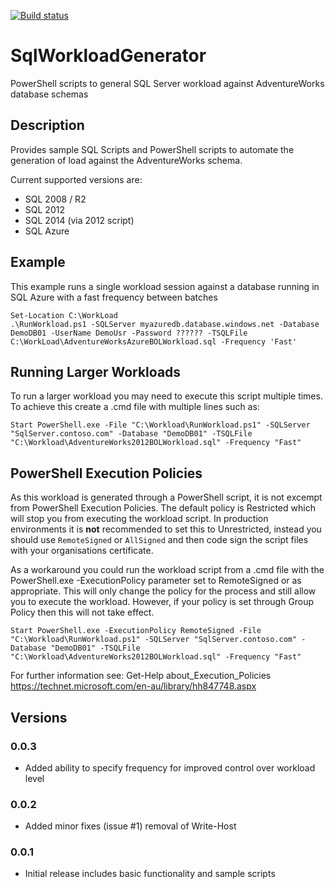 [![Build status](https://ci.appveyor.com/api/projects/status/54s91yyoc7n70ceh/branch/master?svg=true)](https://ci.appveyor.com/project/Matticusau/sqlworkloadgenerator/branch/master)

# SqlWorkloadGenerator
PowerShell scripts to general SQL Server workload against AdventureWorks database schemas

## Description
Provides sample SQL Scripts and PowerShell scripts to automate the generation of load against the AdventureWorks schema.

Current supported versions are:
- SQL 2008 / R2
- SQL 2012
- SQL 2014 (via 2012 script)
- SQL Azure

## Example

This example runs a single workload session against a database running in SQL Azure with a fast frequency between batches

```
Set-Location C:\WorkLoad 
.\RunWorkload.ps1 -SQLServer myazuredb.database.windows.net -Database DemoDB01 -UserName DemoUsr -Password ?????? -TSQLFile C:\WorkLoad\AdventureWorksAzureBOLWorkload.sql -Frequency 'Fast'
```

## Running Larger Workloads

To run a larger workload you may need to execute this script multiple times. To achieve this create a .cmd file with multiple lines such as:
```
Start PowerShell.exe -File "C:\Workload\RunWorkload.ps1" -SQLServer "SqlServer.contoso.com" -Database "DemoDB01" -TSQLFile "C:\Workload\AdventureWorks2012BOLWorkload.sql" -Frequency "Fast"
```

## PowerShell Execution Policies

As this workload is generated through a PowerShell script, it is not excempt from PowerShell Execution Policies. The default policy is Restricted which will stop you from executing the workload script. In production environments it is **not** recommended to set this to Unrestricted, instead you should use `RemoteSigned` or `AllSigned` and then code sign the script files with your organisations certificate.

As a workaround you could run the workload script from a .cmd file with the PowerShell.exe -ExecutionPolicy parameter set to RemoteSigned or as appropriate. This will only change the policy for the process and still allow you to execute the workload. However, if your policy is set through Group Policy then this will not take effect.
```
Start PowerShell.exe -ExecutionPolicy RemoteSigned -File "C:\Workload\RunWorkload.ps1" -SQLServer "SqlServer.contoso.com" -Database "DemoDB01" -TSQLFile "C:\Workload\AdventureWorks2012BOLWorkload.sql" -Frequency "Fast"
```

For further information see:
Get-Help about_Execution_Policies
https://technet.microsoft.com/en-au/library/hh847748.aspx  

## Versions

### 0.0.3

* Added ability to specify frequency for improved control over workload level

### 0.0.2

* Added minor fixes (issue #1) removal of Write-Host


### 0.0.1

* Initial release includes basic functionality and sample scripts

    